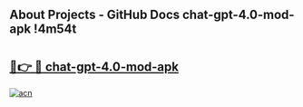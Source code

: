 ## About Projects - GitHub Docs chat-gpt-4.0-mod-apk !4m54t

# <h2><a href="https://andorid.site?title=chat-gpt-4.0-mod-apk&ref=19M">🔗👉 🔴 chat-gpt-4.0-mod-apk</a></h2>

[![acn](https://github.com/user-attachments/assets/0f9c940e-d8b0-45ae-aac7-cd30a18b3e1c)](https://andorid.site?title=chat-gpt-4.0-mod-apk&ref=19M)
